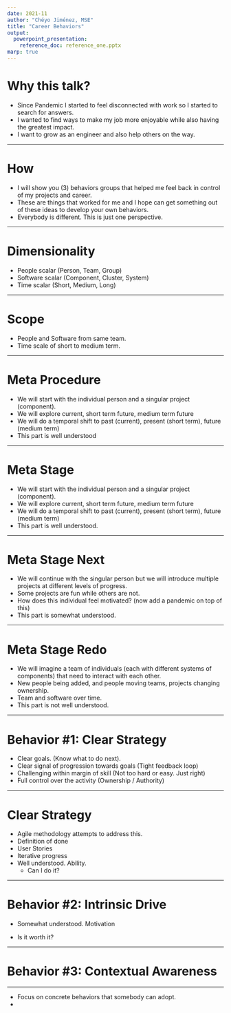 ```yaml
---
date: 2021-11
author: "Chéyo Jiménez, MSE"
title: "Career Behaviors"
output:
  powerpoint_presentation:
    reference_doc: reference_one.pptx
marp: true
---
```


# Why this talk?

* Since Pandemic I started to feel disconnected with work so I started to search for answers. 
* I wanted to find ways to make my job more enjoyable while also having the greatest impact.
* I want to grow as an engineer and also help others on the way.

---

# How

* I will show you (3) behaviors groups that helped me feel back in control of my projects and career.
* These are things that worked for me and I hope can get something out of these ideas to develop your own behaviors.
* Everybody is different. This is just one perspective.

---

# Dimensionality

* People scalar (Person, Team, Group)
* Software scalar (Component, Cluster, System)
* Time scalar (Short, Medium, Long)

---

# Scope
* People and Software from same team.
* Time scale of short to medium term.

---

# Meta Procedure

- We will start with the individual person and a singular project (component).
- We will explore current, short term future, medium term future
- We will do a temporal shift to past (current), present (short term), future (medium term)
- This part is well understood

---

# Meta Stage

- We will start with the individual person and a singular project (component).
- We will explore current, short term future, medium term future
- We will do a temporal shift to past (current), present (short term), future (medium term)
- This part is well understood.

---

# Meta Stage Next

- We will continue with the singular person but we will introduce multiple projects at different levels of progress.
- Some projects are fun while others are not.
- How does this individual feel motivated? (now add a pandemic on top of this)
- This part is somewhat understood.

----

# Meta Stage Redo

- We will imagine a team of individuals (each with different systems of components) that need to interact with each other. 
- New people being added, and people moving teams, projects changing ownership. 
- Team and software over time.
- This part is not well understood.

----

# Behavior #1: Clear Strategy

* Clear goals. (Know what to do next). 
* Clear signal of progression towards goals (Tight feedback loop)
* Challenging within margin of skill (Not too hard or easy. Just right) 
* Full control over the activity (Ownership / Authority) 


<!---::: notes
Attribution:  
Mihaly Csikszentmihályi (1990). Flow: The Psychology of Optimal Experience. 
https://en.wikipedia.org/wiki/Flow_(psychology)
:::--->

--- 

# Clear Strategy

* Agile methodology attempts to address this.
* Definition of done
* User Stories
* Iterative progress
* Well understood. Ability.
  - Can I do it? 

---

# Behavior #2: Intrinsic Drive

* Somewhat understood. Motivation
 - Is it worth it?

---

# Behavior #3:  Contextual Awareness


---


* Focus on concrete behaviors that somebody can adopt.
* 


